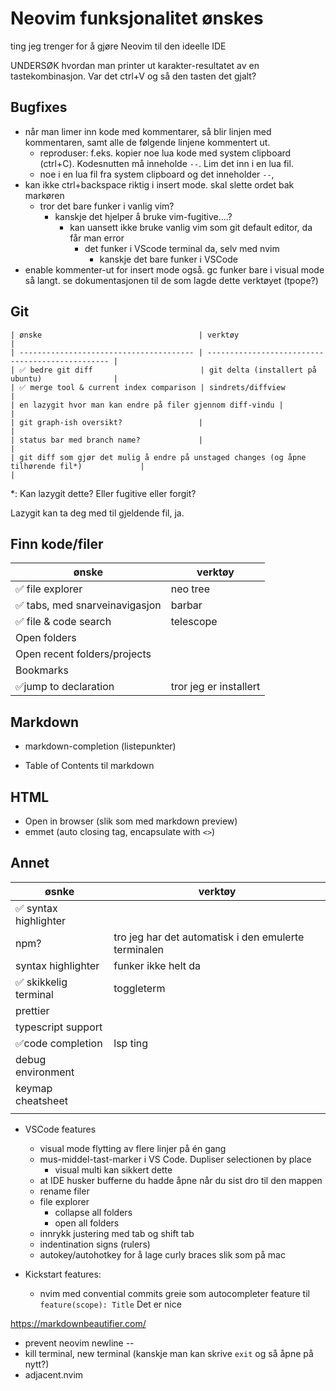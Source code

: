 # Neovim funksjonalitet ønskes

ting jeg trenger for å gjøre Neovim til den ideelle IDE

UNDERSØK hvordan man printer ut karakter-resultatet av en tastekombinasjon. Var det ctrl+V og så den tasten det gjalt?

## Bugfixes

-   når man limer inn kode med kommentarer, så blir linjen med kommentaren, samt alle de følgende linjene kommentert ut.
    -   reproduser: f.eks. kopier noe lua kode med system clipboard (ctrl+C). Kodesnutten må inneholde `--`. Lim det inn i en lua fil.
    -   noe i en lua fil fra system clipboard og det inneholder `--`,
- kan ikke ctrl+backspace riktig i insert mode. skal slette ordet bak markøren
  - tror det bare funker i vanlig vim?
     - kanskje det hjelper å bruke vim-fugitive....?
        - kan uansett ikke bruke vanlig vim som git default editor, da får man error
          - det funker i VScode terminal da, selv med nvim
            - kanskje det bare funker i VSCode
- enable kommenter-ut for insert mode også. gc funker bare i visual mode så langt. se dokumentasjonen til de som lagde dette verktøyet (tpope?)

## Git

    | ønske                                   | verktøy                                          |
    | --------------------------------------- | ------------------------------------------------ |
    | ✅ bedre git diff                        | git delta (installert på ubuntu)                |
    | ✅ merge tool & current index comparison | sindrets/diffview                                                |
    | en lazygit hvor man kan endre på filer gjennom diff-vindu |                                |
    | git graph-ish oversikt?                 |                                                  |
    | status bar med branch name?             |                                                  |
    | git diff som gjør det mulig å endre på unstaged changes (og åpne tilhørende fil*)             |                                                  |

*: Kan lazygit dette? Eller fugitive eller forgit?

Lazygit kan ta deg med til gjeldende fil, ja.

## Finn kode/filer

| ønske                         | verktøy                |
| ----------------------------- | ---------------------- |
| ✅ file explorer               | neo tree               |
| ✅ tabs, med snarveinavigasjon | barbar                 |
| ✅ file & code search          | telescope              |
| Open folders                  |                        |
| Open recent folders/projects  |                        |
| Bookmarks                     |                        |
| ✅jump to declaration          | tror jeg er installert |

## Markdown

-   markdown-completion (listepunkter)

- Table of Contents til markdown

## HTML

- Open in browser (slik som med markdown preview)
- emmet (auto closing tag, encapsulate with `<>`)

## Annet

| øsnke                | verktøy                                              |
| -------------------- | ---------------------------------------------------- |
| ✅ syntax highlighter |                                                      |
| npm?                 | tro jeg har det automatisk i den emulerte terminalen |
| syntax highlighter   | funker ikke helt da                                  |
| ✅ skikkelig terminal | toggleterm                                           |
| prettier             |                                                      |
| typescript support   |                                                      |
| ✅code completion     | lsp ting                                             |
| debug environment    |                                                      |
| keymap cheatsheet    |                                                      |
|                      |                                                      |


-   VSCode features
    - visual mode flytting av flere linjer på én gang
    - mus-middel-tast-marker i VS Code. Dupliser selectionen by place
        - visual multi kan sikkert dette
    -   at IDE husker bufferne du hadde åpne når du sist dro til den mappen
    - rename filer
    - file explorer
        - collapse all folders
        - open all folders
    - innrykk justering med tab og shift tab
    - indentination signs (rulers)
    - autokey/autohotkey for å lage curly braces slik som på mac 


- Kickstart features:
  - nvim med convential commits greie som autocompleter feature til `feature(scope): Title` Det er nice


https://markdownbeautifier.com/



- prevent neovim newline --
- kill terminal, new terminal 
(kanskje man kan skrive `exit` og så åpne på nytt?)
- adjacent.nvim
